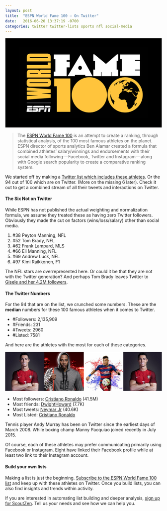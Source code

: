 ```yaml
---
layout: post
title:  "ESPN World Fame 100 — On Twitter"
date:   2016-06-20 13:37:19 -0700
categories: twitter twitter-lists sports nfl social-media
---
```


![ESPN World Fame 100](/assets/1-X5X8iiQ4mm58HFzV1qzn1Q.png)

> The [ESPN World Fame 100](http://espn.go.com/espn/feature/story/_/id/15685581/espn-world-fame-100) is an attempt to create a ranking, through statistical analysis, of the 100 most famous athletes on the planet.
ESPN director of sports analytics Ben Alamar created a formula that combined athletes’ salary/winnings and endorsements with their social media following — Facebook, Twitter and Instagram — along with Google search popularity to create a comparative ranking system.

We started off by making a [Twitter list which includes these athletes](https://twitter.com/scoutzen/lists/espn-world-fame-100).
Or the 94 out of 100 which are on Twitter. (More on the missing 6 later).
Check it out to get a combined stream of all their tweets and interactions on
Twitter.

#### The Six Not on Twitter

While ESPN has not published the actual weighting and normalization formula, we
assume they treated these as having zero Twitter followers. Obviously they made
the cut on factors (wins/loss/salary) other than social media.

1. #38 Peyton Manning, NFL
2. #52 Tom Brady, NFL
3. #62 Frank Lampard, MLS
4. #66 Eli Manning, NFL
5. #69 Andrew Luck, NFL
6. #97 Kimi Raikkonen, F1

The NFL stars are overrepresented here. Or could it be that they are not with
the Twitter generation? And perhaps Tom Brady leaves Twitter to [Gisele and her
4.2M followers](https://twitter.com/giseleofficial).

#### The Twitter Numbers

For the 94 that are on the list, we crunched some numbers. These are the
**median** numbers for these 100 famous athletes when it comes to Twitter.

* #Followers: 2,135,909
* #Friends: 231
* #Tweets: 2960
* #Listed: 7581

And here are the athletes with the most for each of these categories.

![](/assets/1-feWeidULHMW1f6-PduamWg.png)

* Most followers: [Cristiano Ronaldo](http://twitter.com/Cristiano) (41.5M)
* Most friends: [DwightHoward](https://twitter.com/DwightHoward) (7.7K)
* Most tweets: [Neymar Jr](https://twitter.com/neymarjr) (40.6K)
* Most Listed: [Cristiano Ronaldo](http://twitter.com/Cristiano)

Tennis player Andy Murray has been on Twitter since the earliest days of March
2008. While boxing champ Manny Pacquiao joined recently in July 2015.

Of course, each of these athletes may prefer communicating primarily using
Facebook or Instagram. Eight have linked their Facebook profile while at least
two link to their Instagram account.

#### Build your own lists

Making a list is just the beginning. [Subscribe to the ESPN World Fame 100 list](https://twitter.com/scoutzen/lists/espn-world-fame-100)
and keep up with these athletes on Twitter. Once you build lists, you can also
find insights and trends within activity.

If you are interested in automating list building and deeper analysis,
[sign up for ScoutZen](http://www.scoutzen.com/). Tell us your needs and see
how we can help you.
